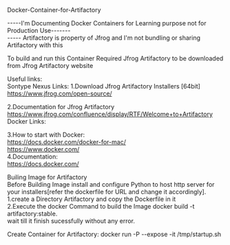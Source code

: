 Docker-Container-for-Artifactory


-----I'm Documenting Docker Containers for Learning purpose not for Production Use------- <br>
----- Artifactory is property of Jfrog and I'm not bundling or sharing Artifactory with this <br>

To build and run this Container Required Jfrog Artifactory to be downloaded from Jfrog Artifactory website <br>

Useful links: <br>
Sontype Nexus Links: 1.Download Jfrog Artifactory Installers [64bit] <br>
https://www.jfrog.com/open-source/

2.Documentation for Jfrog Artifactory  <br>
https://www.jfrog.com/confluence/display/RTF/Welcome+to+Artifactory <br>
Docker Links: <br>

3.How to start with Docker: <br>
https://docs.docker.com/docker-for-mac/ <br>
https://www.docker.com/ <br>
4.Documentation: <br>
https://docs.docker.com/  <br>

Builing Image for Artifactory <br>
Before Building Image install and configure Python to host http server for your installers[refer the dockerfile for URL and change it accordingly].<br>
1.create a Directory Artifactory and copy the Dockerfile in it <br>
2.Execute the docker Command to build the Image docker build -t artifactory:stable. <br>
wait till it finish sucessfully without any error. <br>

Create Container for Artifactory:
docker run -P --expose <portNo>  -it <container-ID> /tmp/startup.sh




